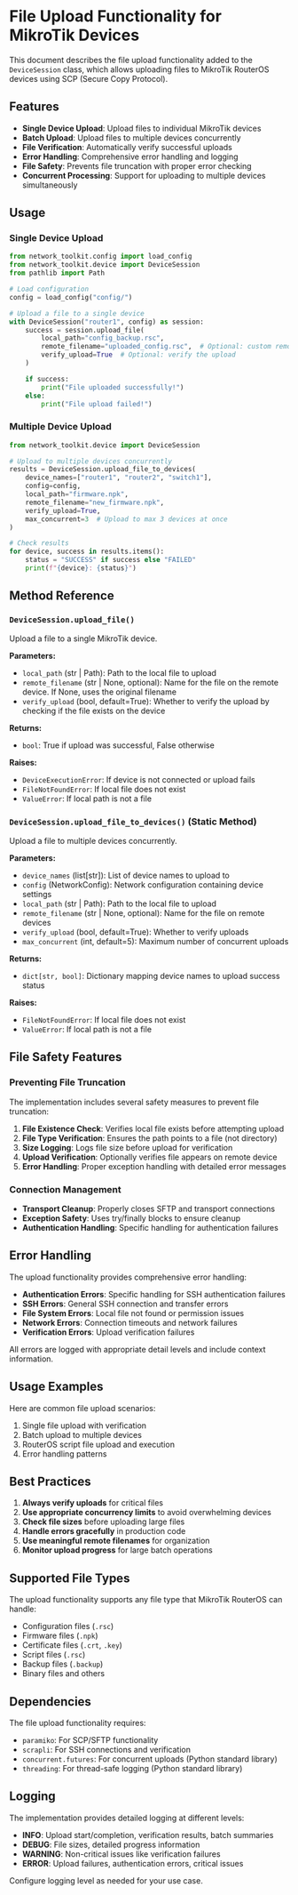 # File Upload Functionality for MikroTik Devices

This document describes the file upload functionality added to the `DeviceSession` class, which allows uploading files to MikroTik RouterOS devices using SCP (Secure Copy Protocol).

## Features

- **Single Device Upload**: Upload files to individual MikroTik devices
- **Batch Upload**: Upload files to multiple devices concurrently
- **File Verification**: Automatically verify successful uploads
- **Error Handling**: Comprehensive error handling and logging
- **File Safety**: Prevents file truncation with proper error checking
- **Concurrent Processing**: Support for uploading to multiple devices simultaneously

## Usage

### Single Device Upload

```python
from network_toolkit.config import load_config
from network_toolkit.device import DeviceSession
from pathlib import Path

# Load configuration
config = load_config("config/")

# Upload a file to a single device
with DeviceSession("router1", config) as session:
    success = session.upload_file(
        local_path="config_backup.rsc",
        remote_filename="uploaded_config.rsc",  # Optional: custom remote name
        verify_upload=True  # Optional: verify the upload
    )

    if success:
        print("File uploaded successfully!")
    else:
        print("File upload failed!")
```

### Multiple Device Upload

```python
from network_toolkit.device import DeviceSession

# Upload to multiple devices concurrently
results = DeviceSession.upload_file_to_devices(
    device_names=["router1", "router2", "switch1"],
    config=config,
    local_path="firmware.npk",
    remote_filename="new_firmware.npk",
    verify_upload=True,
    max_concurrent=3  # Upload to max 3 devices at once
)

# Check results
for device, success in results.items():
    status = "SUCCESS" if success else "FAILED"
    print(f"{device}: {status}")
```

## Method Reference

### `DeviceSession.upload_file()`

Upload a file to a single MikroTik device.

**Parameters:**
- `local_path` (str | Path): Path to the local file to upload
- `remote_filename` (str | None, optional): Name for the file on the remote device. If None, uses the original filename
- `verify_upload` (bool, default=True): Whether to verify the upload by checking if the file exists on the device

**Returns:**
- `bool`: True if upload was successful, False otherwise

**Raises:**
- `DeviceExecutionError`: If device is not connected or upload fails
- `FileNotFoundError`: If local file does not exist
- `ValueError`: If local path is not a file

### `DeviceSession.upload_file_to_devices()` (Static Method)

Upload a file to multiple devices concurrently.

**Parameters:**
- `device_names` (list[str]): List of device names to upload to
- `config` (NetworkConfig): Network configuration containing device settings
- `local_path` (str | Path): Path to the local file to upload
- `remote_filename` (str | None, optional): Name for the file on remote devices
- `verify_upload` (bool, default=True): Whether to verify uploads
- `max_concurrent` (int, default=5): Maximum number of concurrent uploads

**Returns:**
- `dict[str, bool]`: Dictionary mapping device names to upload success status

**Raises:**
- `FileNotFoundError`: If local file does not exist
- `ValueError`: If local path is not a file

## File Safety Features

### Preventing File Truncation

The implementation includes several safety measures to prevent file truncation:

1. **File Existence Check**: Verifies local file exists before attempting upload
2. **File Type Verification**: Ensures the path points to a file (not directory)
3. **Size Logging**: Logs file size before upload for verification
4. **Upload Verification**: Optionally verifies file appears on remote device
5. **Error Handling**: Proper exception handling with detailed error messages

### Connection Management

- **Transport Cleanup**: Properly closes SFTP and transport connections
- **Exception Safety**: Uses try/finally blocks to ensure cleanup
- **Authentication Handling**: Specific handling for authentication failures

## Error Handling

The upload functionality provides comprehensive error handling:

- **Authentication Errors**: Specific handling for SSH authentication failures
- **SSH Errors**: General SSH connection and transfer errors
- **File System Errors**: Local file not found or permission issues
- **Network Errors**: Connection timeouts and network failures
- **Verification Errors**: Upload verification failures

All errors are logged with appropriate detail levels and include context information.

## Usage Examples

Here are common file upload scenarios:

1. Single file upload with verification
2. Batch upload to multiple devices
3. RouterOS script file upload and execution
4. Error handling patterns

## Best Practices

1. **Always verify uploads** for critical files
2. **Use appropriate concurrency limits** to avoid overwhelming devices
3. **Check file sizes** before uploading large files
4. **Handle errors gracefully** in production code
5. **Use meaningful remote filenames** for organization
6. **Monitor upload progress** for large batch operations

## Supported File Types

The upload functionality supports any file type that MikroTik RouterOS can handle:

- Configuration files (`.rsc`)
- Firmware files (`.npk`)
- Certificate files (`.crt`, `.key`)
- Script files (`.rsc`)
- Backup files (`.backup`)
- Binary files and others

## Dependencies

The file upload functionality requires:

- `paramiko`: For SCP/SFTP functionality
- `scrapli`: For SSH connections and verification
- `concurrent.futures`: For concurrent uploads (Python standard library)
- `threading`: For thread-safe logging (Python standard library)

## Logging

The implementation provides detailed logging at different levels:

- **INFO**: Upload start/completion, verification results, batch summaries
- **DEBUG**: File sizes, detailed progress information
- **WARNING**: Non-critical issues like verification failures
- **ERROR**: Upload failures, authentication errors, critical issues

Configure logging level as needed for your use case.
